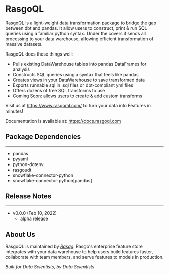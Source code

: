 # RasgoQL
RasgoQL is a light-weight data transformation package to bridge the gap between dbt and pandas. It allow users to construct, print & run SQL queries using a familiar python syntax. Under the covers it sends all processing to your data warehouse, allowing efficient transformation of massive datasets.

RasgoQL does these things well:

- Pulls existing DataWarehouse tables into pandas DataFrames for analysis
- Constructs SQL queries using a syntax that feels like pandas
- Creates views in your DataWarehouse to save transformed data
- Exports runnable sql in .sql files or dbt-compliant yml files
- Offers dozens of free SQL transforms to use
- Coming Soon: allows users to create & add custom transforms


Visit us at https://www.rasgoml.com/ to turn your data into Features in minutes!

Documentation is available at:
https://docs.rasgoql.com


## Package Dependencies
-------------------------------------------------------------------------------
- pandas
- pyyaml
- python-dotenv
- rasgoudt
- snowflake-connector-python
- snowflake-connector-python[pandas]


## Release Notes
-------------------------------------------------------------------------------
- v0.0.0 (Feb 10, 2022)
   - alpha release

## About Us
RasgoQL is maintained by *[Rasgo](https://rasgoml.com)*. Rasgo's enterprise feature store integrates with your data warehouse to help users build features faster, collaborate with team members, and serve features to models in production.


<i>Built for Data Scientists, by Data Scientists</i>
